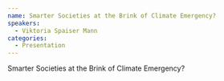 ```yaml
--- 
name: Smarter Societies at the Brink of Climate Emergency? 
speakers: 
  - Viktoria Spaiser Mann
categories:
  - Presentation
---
```


Smarter Societies at the Brink of Climate Emergency? 